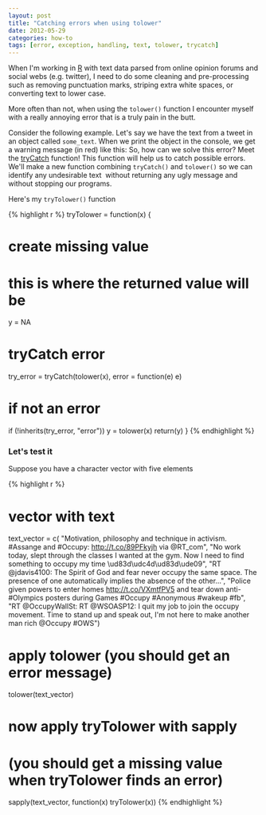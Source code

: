 ```yaml
---
layout: post
title: "Catching errors when using tolower"
date: 2012-05-29
categories: how-to
tags: [error, exception, handling, text, tolower, trycatch]
---
```


When I'm working in [R](http://www.r-project.org/) with text data parsed from online 
opinion forums and social webs (e.g. twitter), I need to do some cleaning and 
pre-processing such as removing punctuation marks, striping extra white spaces, or 
converting text to lower case. 

<!--more-->

More often than not, when using the `tolower()`
function I encounter myself with a really annoying error that is a truly pain in the butt.

Consider the following example. Let's say we have the text from a tweet in an object 
called `some_text`. When we print the object in the console, we get a warning message 
(in red) like this:
So, how can we solve this error? Meet the <a href="http://stat.ethz.ch/R-manual/R-devel/library/base/html/conditions.html" target="_blank">tryCatch</a> 
function! This function will help us to catch possible errors. We'll make a new function 
combining `tryCatch()` and `tolower()` so we can identify any undesirable text 
without returning any ugly message and without stopping our programs. 

Here's my `tryTolower()` function

{% highlight r %}
tryTolower = function(x)
{
   # create missing value
   # this is where the returned value will be
   y = NA
   # tryCatch error
   try_error = tryCatch(tolower(x), error = function(e) e)
   # if not an error
   if (!inherits(try_error, "error"))
      y = tolower(x)
   return(y)
}
{% endhighlight %}


### Let's test it

Suppose you have a character vector with five elements

{% highlight r %}
# vector with text
text_vector = c(
  "Motivation, philosophy and technique in activism. #Assange and #Occupy: http://t.co/89PFkyjh via @RT_com",
  "No work today, slept through the classes I wanted at the gym. Now I need to find something to occupy my time \ud83d\udc4d\ud83d\ude09",
  "RT @jdavis4100: The Spirit of God and fear never occupy the same space. The presence of one automatically implies the absence of the other...",
  "Police given powers to enter homes http://t.co/VXmtfPV5 and tear down anti- #Olympics posters during Games #Occupy #Anonymous #wakeup #fb",
  "RT @OccupyWallSt: RT @WSOASP12: I quit my job to join the occupy movement. Time to stand up and speak out, I'm not here to make another man rich @Occupy #OWS")

# apply tolower (you should get an error message)
tolower(text_vector)

# now apply tryTolower with sapply
# (you should get a missing value when tryTolower finds an error) 
sapply(text_vector, function(x) tryTolower(x))
{% endhighlight %}
